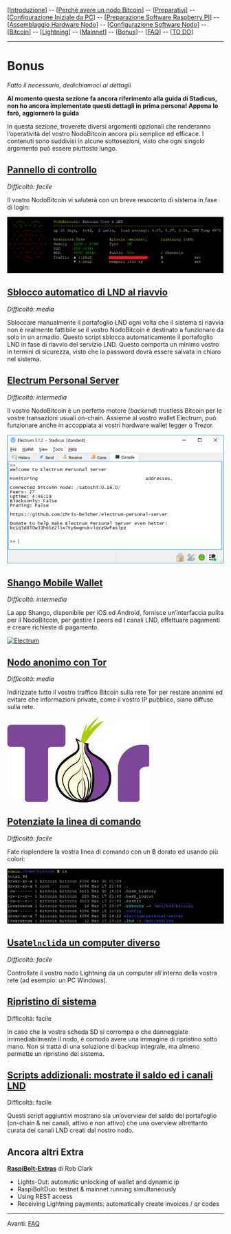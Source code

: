  
[[Introduzione](README.md)] -- [[Perché avere un nodo Bitcoin](01.Perchè_avere_un_nodo_Bitcoin.md)] -- [[Preparativi](02.Preparativi.md)]  -- [[Configurazione Iniziale da PC](03.Configurazione_iniziale_dell'Hardware.md)] -- [[Preparazione Software Raspberry PI](04.Configurazione_Iniziale_dell'Hardware_RaspberryPI.md )] -- [[Assemblaggio Hardware Nodo](05.Assemblaggio_Hardware_del_nodo.md)] -- [[Configurazione Software Nodo](06.Configurazione_RaspberryPi.md)] -- [[Bitcoin](07.Bitcoin.md)] -- [[Lightning](08.Lightning.md)] -- [[Mainnet](09.Mainnet.md)] -- [[Bonus](10.Bonus.md)]-- [[FAQ](099.FAQ.md)] -- [[TO DO](999.2do.md)]
 
-------
# Bonus 


*Fatto il necessario, dedichiamoci ai dettagli*


**Al momento questa sezione fa ancora riferimento alla guida di Stadicus, non ho ancora implementato questi dettagli in prima persona! Appena lo farò, aggiornerò la guida**

In questa sezione, troverete diversi argomenti opzionali che renderanno l’operatività del vostro NodoBitcoin ancora più semplice ed efficace. I contenuti sono suddivisi in alcune sottosezioni, visto che ogni singolo argomento può essere piuttosto lungo.

## [**Pannello di controllo**](11.Systemoverview.md)

*Difficoltà: facile*

Il vostro NodoBitcoin vi saluterà con un breve resoconto di sistema in fase di login:

![MotD system overview](images/10_01.Status.png)

## [Sblocco automatico di LND al riavvio]( https://github.com/Stadicus/guides/blob/master/raspibolt/raspibolt_6A_auto-unlock.md)

*Difficoltà: media*

Sbloccare manualmente il portafoglio LND ogni volta che il sistema si riavvia non è realmente fattibile se il vostro NodoBitcoin è destinato a funzionare da solo in un armadio. Questo script sblocca automaticamente il portafoglio LND in fase di riavvio del servizio LND. Questo comporta un minimo vostro in termini di sicurezza, visto che la password dovrà essere salvata in chiaro nel sistema.

 ## [**Electrum Personal Server**]( https://github.com/Stadicus/guides/blob/master/raspibolt/raspibolt_64_electrum.md)

*Difficoltà: intermedia*


Il vostro NodoBitcoin è un perfetto motore (*backend*) trustless Bitcoin per le vostre transazioni usuali on-chain. Assieme al vostro wallet Electrum, può funzionare anche in accoppiata ai vostri hardware wallet legger o Trezor.

[![Electrum]( https://github.com/Stadicus/guides/blob/master/raspibolt/images/60_eps_electrumwallet.png)]( https://github.com/Stadicus/guides/blob/master/raspibolt/raspibolt_64_electrum.md)

## [**Shango Mobile Wallet**]( https://github.com/Stadicus/guides/blob/master/raspibolt/raspibolt_68_shango.md)

*Difficoltà: intermedia*

La app Shango, disponibile per iOS ed Android, fornisce un’interfaccia pulita per il NodoBitcoin, per gestire I peers ed I canali LND, effettuare pagamenti e creare richieste di pagamento. 

[![Electrum]( https://github.com/Stadicus/guides/blob/master/raspibolt/images/60_shango.png)]( https://github.com/Stadicus/guides/blob/master/raspibolt/raspibolt_68_shango.md)

## [**Nodo anonimo con Tor**]( https://github.com/Stadicus/guides/blob/master/raspibolt/raspibolt_69_tor.md)

*Difficoltà: media*

Indirizzate tutto il vostro traffico Bitcoin sulla rete Tor per restare anonimi ed evitare che informazioni private, come il vostro IP pubblico, siano diffuse sulla rete.

[![Tor]( https://github.com/Stadicus/guides/blob/master/raspibolt/images/69_tor.png)]( https://github.com/Stadicus/guides/blob/master/raspibolt/raspibolt_69_tor.md)

## [**Potenziate la linea di comando**]( https://github.com/Stadicus/guides/blob/master/raspibolt/raspibolt_62_commandline.md)

*Difficoltà: facile*

Fate risplendere la vostra linea di comando con un ฿ dorato ed usando più colori:

[![Prompt potenziato]( https://github.com/Stadicus/guides/blob/master/raspibolt/images/60_pimp_prompt_result.png)](raspibolt_62_commandline.md)

## [**Usate`lncli`da un computer diverso**]( https://github.com/Stadicus/guides/blob/master/raspibolt/raspibolt_66_remote_lncli.md)

*Difficoltà: facile*

Controllate il vostro nodo Lightning da un computer all’interno della vostra rete (ad esempio: un PC Windows).

## [**Ripristino di sistema**]( https://github.com/Stadicus/guides/blob/master/raspibolt/raspibolt_65_system-recovery.md)

Difficoltà: facile

In caso che la vostra scheda SD si corrompa o che danneggiate irrimediabilmente il nodo, è comodo avere una immagine di ripristino sotto mano. Non si tratta di una soluzione di backup integrale, ma almeno permette un ripristino del sistema. 

## [Scripts addizionali: mostrate il saldo ed i canali LND]( https://github.com/Stadicus/guides/blob/master/raspibolt/raspibolt_67_additional-scripts.md)

Difficoltà: facile

Questi script aggiuntivi mostrano sia un’overview del saldo del portafoglio (on-chain & nei canali, attivo e non attivo) che una overview altrettanto curata dei canali LND creati dal nostro nodo.

## Ancora altri Extra

**[RaspiBolt-Extras](https://github.com/robclark56/RaspiBolt-Extras/blob/master/README.md)** di Rob Clark
* Lights-Out: automatic unlocking of wallet and dynamic ip
* RaspiBoltDuo: testnet & mainnet running simultaneously
* Using REST access
* Receiving Lightning payments: automatically create invoices / qr codes

------

Avanti: [FAQ](099.FAQ.md)
